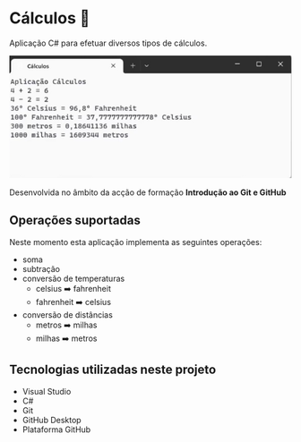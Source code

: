 # Cálculos :1234:

Aplicação C# para efetuar diversos tipos de cálculos.

![Aplicação Cálculos](aplicacao-calculos.png)

Desenvolvida no âmbito da acção de formação **Introdução ao Git e GitHub**

## Operações suportadas

Neste momento esta aplicação implementa as seguintes operações:
- soma
- subtração
- conversão de temperaturas
    - celsius :arrow_right: fahrenheit
    - fahrenheit :arrow_right: celsius
- conversão de distâncias
    - metros :arrow_right: milhas
    - milhas :arrow_right: metros

## Tecnologias utilizadas neste projeto

- Visual Studio
- C#
- Git
- GitHub Desktop
- Plataforma GitHub